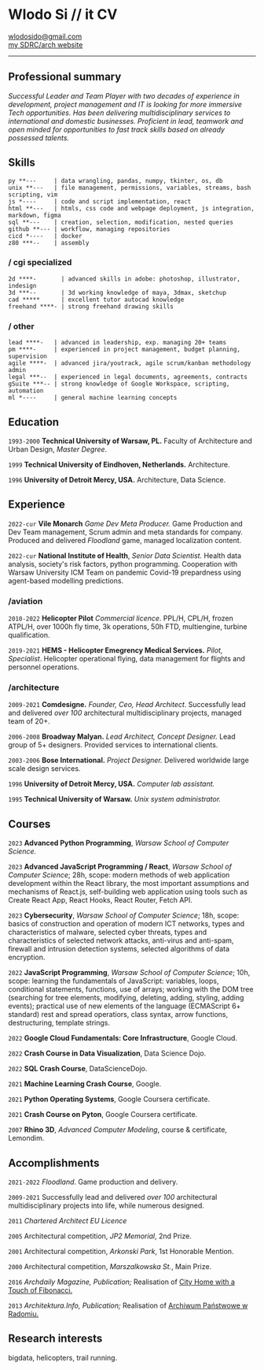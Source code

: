 <!-- #                             
          |                   
,   .,---.|--- ,---.,---.,---.
|   ||---'|    `---.|   ||   |
`---|`---'`---'`---'`---'`   '
`---'                          
-->

# Wlodo Si // it CV

<div id="webaddress">
<a href="mailto:wlodosido@gmail.com">wlodosido@gmail.com</a><br>
<a href="http://sidorczuk.com">my SDRC/arch website</a>
</div>

---
## Professional summary

*Successful Leader and Team Player with two decades of experience in development, project management and IT is looking for more immersive Tech opportunities. Has been delivering multidisciplinary services to international and domestic businesses. Proficient in lead, teamwork and open minded for opportunities to fast track skills based on already possessed talents.*

## Skills
	py **---     | data wrangling, pandas, numpy, tkinter, os, db
	unix **---   | file management, permissions, variables, streams, bash scripting, vim
	js *----     | code and script implementation, react
	html **---   | htmls, css code and webpage deployment, js integration, markdown, figma
	sql **---    | creation, selection, modification, nested queries
	github **--- | workflow, managing repositories
	cicd *----   | docker
	z80 ***--    | assembly
### / cgi specialized
	2d ****-       | advanced skills in adobe: photoshop, illustrator, indesign
	3d ***--       | 3d working knowledge of maya, 3dmax, sketchup
	cad *****      | excellent tutor autocad knowledge
	freehand ****- | strong freehand drawing skills
### / other
	lead ****-   | advanced in leadership, exp. managing 20+ teams
	pm ****-     | experienced in project management, budget planning, supervision
	agile ****-  | advanced jira/youtrack, agile scrum/kanban methodology admin
	legal ***--  | experienced in legal documents, agreements, contracts
 	gSuite ***-- | strong knowledge of Google Workspace, scripting, automation
	ml *----     | general machine learning concepts

## Education
`1993-2000`
**Technical University of Warsaw, PL.** Faculty of Architecture and Urban Design, *Master Degree*.

`1999`
**Technical University of Eindhoven, Netherlands.** Architecture.

`1996`
**University of Detroit Mercy, USA.** Architecture, Data Science.

## Experience
`2022-cur`
**Vile Monarch** *Game Dev Meta Producer.* Game Production and Dev Team management, Scrum admin and meta standards for company. Produced and delivered *Floodland* game, managed localization content.

`2022-cur`
**National Institute of Health**, *Senior Data Scientist.* Health data analysis, society's risk factors, python programming. Cooperation with Warsaw University ICM Team on pandemic Covid-19 prepardness using agent-based modelling predictions.

### /aviation
`2010-2022`
**Helicopter Pilot** _Commercial licence_. PPL/H, CPL/H, frozen ATPL/H, over 1000h fly time, 3k operations, 50h FTD, multiengine, turbine qualification.

`2019-2021`
**HEMS - Helicopter Emegrency Medical Services.** _Pilot, Specialist_. Helicopter operational flying, data management for flights and personnel operations.

### /architecture
`2009-2021`
**Comdesigne.** _Founder, Ceo, Head Architect_. Successfully lead and delivered *over 100* architectural multidisciplinary projects, managed team of 20+.

`2006-2008`
**Broadway Malyan.** _Lead Architect, Concept Designer._ Lead group of 5+ designers. Provided services to international clients.

`2003-2006`
**Bose International.** _Project Designer._ Delivered worldwide large scale design services.

`1996`
**University of Detroit Mercy, USA.** _Computer lab assistant._

`1995`
**Technical University of Warsaw.** _Unix system administrator._

## Courses
`2023`
**Advanced Python Programming**, _Warsaw School of Computer Science._

`2023`
**Advanced JavaScript Programming / React**, _Warsaw School of Computer Science_; 28h, scope: modern methods of web application development within the React library, the most important assumptions and mechanisms of React.js, self-building web application using tools such as Create React App, React Hooks, React Router, Fetch API.

`2023`
**Cybersecurity**, _Warsaw School of Computer Science_; 18h, scope: basics of construction and operation of modern ICT networks, types and characteristics of malware, selected cyber threats, types and characteristics of selected network attacks, anti-virus and anti-spam, firewall and intrusion detection systems, selected algorithms of data encryption.

`2022`
**JavaScript Programming**, _Warsaw School of Computer Science_; 10h, scope: learning the fundamentals of JavaScript: variables, loops, conditional statements, functions, use of arrays; working with the DOM tree (searching for tree elements, modifying, deleting, adding, styling, adding events); practical use of new elements of the language (ECMAScript 6+ standard) rest and spread operatiors, class syntax, arrow functions, destructuring, template strings.

`2022`
**Google Cloud Fundamentals: Core Infrastructure**, Google Cloud.

`2022`
**Crash Course in Data Visualization**, Data Science Dojo.

`2022`
**SQL Crash Course**, DataScienceDojo.

`2021`
**Machine Learning Crash Course**, Google.

`2021`
**Python Operating Systems**, Google Coursera certificate.

`2021`
**Crash Course on Pyton**, Google Coursera certificate.

`2007`
**Rhino 3D**, *Advanced Computer Modeling*, course & certificate, Lemondim.

## Accomplishments
`2021-2022` *Floodland*. Game production and delivery.

`2009-2021` Successfully lead and delivered *over 100* architectural multidisciplinary projects into life, while numerous designed.

`2011` *Chartered Architect EU Licence*

`2005` Architectural competition, *JP2 Memorial*, 2nd Prize.

`2001` Architectural competition, *Arkonski Park*, 1st Honorable Mention.

`2000` Architectural competition, *Marszalkowska St.*, Main Prize.

`2016` *Archdaily Magazine, Publication;* Realisation of [City Home with a Touch of Fibonacci.](https://www.archdaily.com/793466/home-town-with-a-touch-of-fibonacci-wlodek-sidorczuk?)

`2013` *Architektura.Info, Publication;* Realisation of [Archiwum Państwowe w Radomiu.](https://architektura.info/architektura/polska_i_swiat/archiwum_panstwowe_w_radomiu)

## Research interests
bigdata, helicopters, trail running.

<!-- ### Footer
updated: Jul 2023 -->
